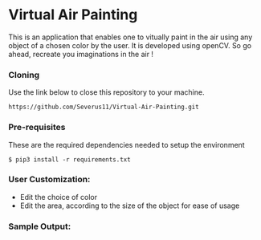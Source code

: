 # Virtual Air Painting
This is an application that enables one to vitually paint in the air using any object of a chosen color by the user. It is developed using openCV.
So go ahead, recreate you imaginations in the air !

### Cloning
Use the link below to close this repository to your machine.
```
https://github.com/Severus11/Virtual-Air-Painting.git
```

### Pre-requisites 
These are the required dependencies needed to setup the environment
```
$ pip3 install -r requirements.txt
```

### User Customization:
- Edit the choice of color
- Edit the area, according to the size of the object for ease of usage

### Sample Output:

